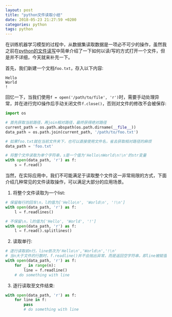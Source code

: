 ```yaml
---
layout: post
title: "python文件读取小结"
date: 2018-05-23 21:27:59 +0200
categories: python
tags: python
---
```


在训练机器学习模型的过程中，从数据集读取数据是一项必不可少的操作，虽然我之前在[python的文件读写](https://letianfeng.github.io/python/2018/04/20/python_file_io.html)中简单介绍了一下如何以读/写的方式打开一个文件，但是并不详细，今天就来补充一下。

首先，我们新建一个文档`foo.txt`，存入以下内容:
```
Hello
World
!
```

回忆一下，当我们使用`f = open('/path/to/file', 'r')`时，需要手动处理异常，并在进行完IO操作后手动关闭文件`f.close()`，否则对文件的修改不会被保存:

```python
import os

# 首先获取当前路径，再join相对路径，最终获得绝对路径
current_path = os.path.abspath(os.path.dirname(__file__))
data_path = os.path.join(current_path, '/path/to/foo.txt')

# 如果foo.txt就在当前文件夹下，也可以直接使用文件名，省去获取相对路径的麻烦
data_path = 'foo.txt'

# 将整个文件读取为单个字符串，s是一个值为'Hello\nWorld\n!\n'的str变量
with open(data_path, 'r') as f:
    s = f.read()
```

当然，在实际应用中，我们不可能满足于读取整个文件这一非常局限的方式，下面介绍几种常见的文件读取操作，可以满足大部分的应用场景。

1. 将整个文件读取为一个list:

```python
# 保留每行的回车\n，l的值为['Hello\n', 'World\n', '!\n']
with open(data_path, 'r') as f:
    l = f.readlines()

# 不保留\n，l的值为['Hello', 'World', '!']
with open(data_path, 'r') as f:
    l = f.read().splitlines()
```

2. 读取单行:

```python
# 逐行读取前n行，line依次为'Hello\n','World\n','!\n'
# 当n大于文件的行数时，f.readline()并不会抛出异常，而是返回空字符串，即line被赋值为''
with open(data_path, 'r') as f:
    for _ in range(n):
        line = f.readline()
	# do something with line
```

3. 逐行读取至文件结束:

```python
with open(data_path, 'r') as f:
    for line in f:
        pass
        # do something with line
```

